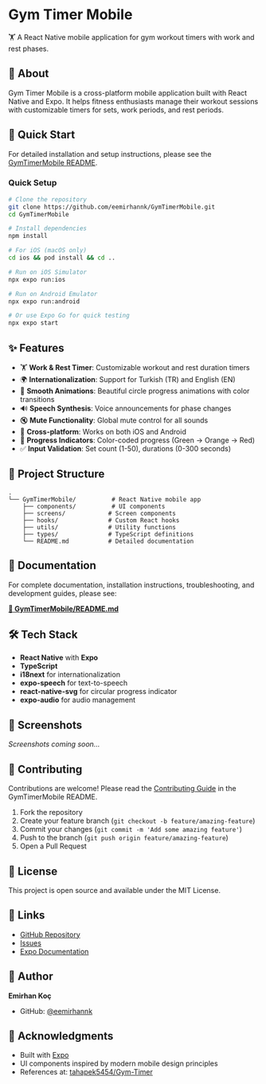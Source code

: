 # Gym Timer Mobile

🏋️ A React Native mobile application for gym workout timers with work and rest phases.

## 📱 About

Gym Timer Mobile is a cross-platform mobile application built with React Native and Expo. It helps fitness enthusiasts manage their workout sessions with customizable timers for sets, work periods, and rest periods.

## 🚀 Quick Start

For detailed installation and setup instructions, please see the [GymTimerMobile README](./GymTimerMobile/README.md).

### Quick Setup

```bash
# Clone the repository
git clone https://github.com/eemirhannk/GymTimerMobile.git
cd GymTimerMobile

# Install dependencies
npm install

# For iOS (macOS only)
cd ios && pod install && cd ..

# Run on iOS Simulator
npx expo run:ios

# Run on Android Emulator
npx expo run:android

# Or use Expo Go for quick testing
npx expo start
```

## ✨ Features

- 🏋️ **Work & Rest Timer**: Customizable workout and rest duration timers
- 🌍 **Internationalization**: Support for Turkish (TR) and English (EN)
- 🎨 **Smooth Animations**: Beautiful circle progress animations with color transitions
- 🔊 **Speech Synthesis**: Voice announcements for phase changes
- 🔇 **Mute Functionality**: Global mute control for all sounds
- 📱 **Cross-platform**: Works on both iOS and Android
- 🎯 **Progress Indicators**: Color-coded progress (Green → Orange → Red)
- ✅ **Input Validation**: Set count (1-50), durations (0-300 seconds)

## 📂 Project Structure

```
.
└── GymTimerMobile/          # React Native mobile app
    ├── components/          # UI components
    ├── screens/            # Screen components
    ├── hooks/              # Custom React hooks
    ├── utils/              # Utility functions
    ├── types/              # TypeScript definitions
    └── README.md           # Detailed documentation
```

## 📖 Documentation

For complete documentation, installation instructions, troubleshooting, and development guides, please see:

**[📄 GymTimerMobile/README.md](./GymTimerMobile/README.md)**

## 🛠️ Tech Stack

- **React Native** with **Expo**
- **TypeScript**
- **i18next** for internationalization
- **expo-speech** for text-to-speech
- **react-native-svg** for circular progress indicator
- **expo-audio** for audio management

## 📱 Screenshots

*Screenshots coming soon...*

## 🤝 Contributing

Contributions are welcome! Please read the [Contributing Guide](./GymTimerMobile/README.md#contributing) in the GymTimerMobile README.

1. Fork the repository
2. Create your feature branch (`git checkout -b feature/amazing-feature`)
3. Commit your changes (`git commit -m 'Add some amazing feature'`)
4. Push to the branch (`git push origin feature/amazing-feature`)
5. Open a Pull Request

## 📄 License

This project is open source and available under the MIT License.

## 🔗 Links

- [GitHub Repository](https://github.com/eemirhannk/GymTimerMobile)
- [Issues](https://github.com/eemirhannk/GymTimerMobile/issues)
- [Expo Documentation](https://docs.expo.dev/)

## 👤 Author

**Emirhan Koç**

- GitHub: [@eemirhannk](https://github.com/eemirhannk)

## 🙏 Acknowledgments

- Built with [Expo](https://expo.dev/)
- UI components inspired by modern mobile design principles
- References at: [tahapek5454/Gym-Timer](https://github.com/tahapek5454/Gym-Timer)

